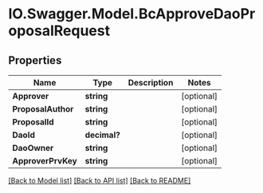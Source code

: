 # IO.Swagger.Model.BcApproveDaoProposalRequest
## Properties

Name | Type | Description | Notes
------------ | ------------- | ------------- | -------------
**Approver** | **string** |  | [optional] 
**ProposalAuthor** | **string** |  | [optional] 
**ProposalId** | **string** |  | [optional] 
**DaoId** | **decimal?** |  | [optional] 
**DaoOwner** | **string** |  | [optional] 
**ApproverPrvKey** | **string** |  | [optional] 

[[Back to Model list]](../README.md#documentation-for-models) [[Back to API list]](../README.md#documentation-for-api-endpoints) [[Back to README]](../README.md)

